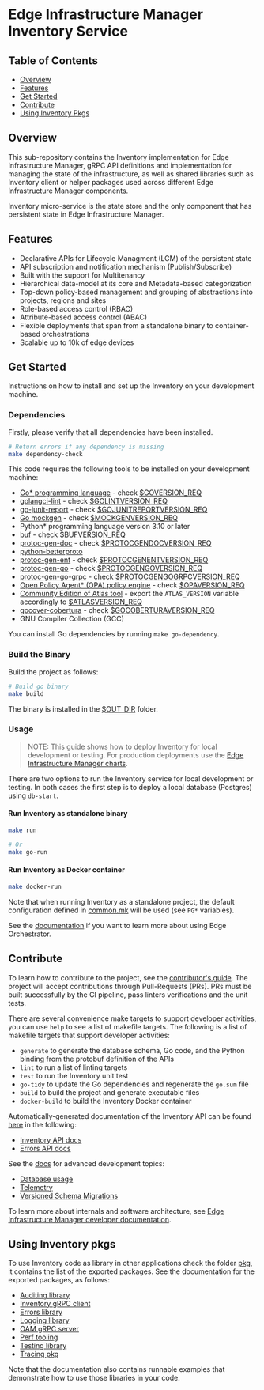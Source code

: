 # Edge Infrastructure Manager Inventory Service

## Table of Contents

- [Overview](#overview)
- [Features](#features)
- [Get Started](#get-started)
- [Contribute](#contribute)
- [Using Inventory Pkgs](#using-inventory-pkgs)

## Overview

This sub-repository contains the Inventory implementation for Edge Infrastructure Manager, gRPC API definitions and
implementation for managing the state of the infrastructure, as well as shared libraries such as Inventory client or
helper packages used across different Edge Infrastructure Manager components.

Inventory micro-service is the state store and the only component that has persistent state in
Edge Infrastructure Manager.

## Features

- Declarative APIs for Lifecycle Managment (LCM) of the persistent state
- API subscription and notification mechanism (Publish/Subscribe)
- Built with the support for Multitenancy
- Hierarchical data-model at its core and Metadata-based categorization
- Top-down policy-based management and grouping of abstractions into projects, regions and sites
- Role-based access control (RBAC)
- Attribute-based access control (ABAC)
- Flexible deployments that span from a standalone binary to container-based orchestrations
- Scalable up to 10k of edge devices

## Get Started

Instructions on how to install and set up the Inventory on your development machine.

### Dependencies

Firstly, please verify that all dependencies have been installed.

```bash
# Return errors if any dependency is missing
make dependency-check
```

This code requires the following tools to be installed on your development machine:

- [Go\* programming language](https://go.dev) - check [$GOVERSION_REQ](../version.mk)
- [golangci-lint](https://github.com/golangci/golangci-lint) - check [$GOLINTVERSION_REQ](../version.mk)
- [go-junit-report](https://github.com/jstemmer/go-junit-report) - check [$GOJUNITREPORTVERSION_REQ](../version.mk)
- [Go mockgen](https://github.com/golang/mock) - check [$MOCKGENVERSION_REQ](../version.mk)
- Python\* programming language version 3.10 or later
- [buf](https://github.com/bufbuild/buf) - check [$BUFVERSION_REQ](../version.mk)
- [protoc-gen-doc](https://github.com/pseudomuto/protoc-gen-doc) - check [$PROTOCGENDOCVERSION_REQ](../version.mk)
- [python-betterproto](https://github.com/danielgtaylor/python-betterproto)
- [protoc-gen-ent](https://github.com/ent/contrib/tree/master/entproto/cmd/protoc-gen-ent) - check
[$PROTOCGENENTVERSION_REQ](../version.mk)
- [protoc-gen-go](https://pkg.go.dev/google.golang.org/protobuf) - check [$PROTOCGENGOVERSION_REQ](../version.mk)
- [protoc-gen-go-grpc](https://pkg.go.dev/google.golang.org/grpc) - check [$PROTOCGENGOGRPCVERSION_REQ](../version.mk)
- [Open Policy Agent\* (OPA) policy engine](https://www.openpolicyagent.org) - check [$OPAVERSION_REQ](../version.mk)
- [Community Edition of Atlas tool](https://atlasgo.io/community-edition) - export the `ATLAS_VERSION` variable accordingly
to [$ATLASVERSION_REQ](../version.mk)
- [gocover-cobertura](github.com/boumenot/gocover-cobertura) - check [$GOCOBERTURAVERSION_REQ](../version.mk)
- GNU Compiler Collection (GCC)

You can install Go dependencies by running `make go-dependency`.

### Build the Binary

Build the project as follows:

```bash
# Build go binary
make build
```

The binary is installed in the [$OUT_DIR](../common.mk) folder.

### Usage

> NOTE: This guide shows how to deploy Inventory for local development or testing. For production deployments use the
[Edge Infrastructure Manager charts][inframanager-charts].

There are two options to run the Inventory service for local development or testing. In both cases the first step is
to deploy a local database (Postgres) using `db-start`.

#### Run Inventory as standalone binary

```bash
make run

# Or
make go-run
```

#### Run Inventory as Docker container

```bash
make docker-run
```

Note that when running Inventory as a standalone project, the default configuration defined in
[common.mk](../common.mk) will be used (see `PG*` variables).

See the [documentation][user-guide-url] if you want to learn more about using Edge Orchestrator.

## Contribute

To learn how to contribute to the project, see the [contributor's guide][contributors-guide-url]. The project will
accept contributions through Pull-Requests (PRs). PRs must be built successfully by the CI pipeline, pass linters
verifications and the unit tests.

There are several convenience make targets to support developer activities, you can use `help` to see a list of makefile
targets. The following is a list of makefile targets that support developer activities:

- `generate` to generate the database schema, Go code, and the Python binding from the protobuf definition of the APIs
- `lint` to run a list of linting targets
- `test` to run the Inventory unit test
- `go-tidy` to update the Go dependencies and regenerate the `go.sum` file
- `build` to build the project and generate executable files
- `docker-build` to build the Inventory Docker container

Automatically-generated documentation of the Inventory API can be found [here](docs/api) in the following:

- [Inventory API docs](docs/api/inventory.md)
- [Errors API docs](docs/api/errors.md)

See the [docs](docs) for advanced development topics:

- [Database usage](docs/database.md)
- [Telemetry](docs/telemetry_workflow.md)
- [Versioned Schema Migrations](docs/versioned_migrations.md)

To learn more about internals and software architecture, see
[Edge Infrastructure Manager developer documentation][inframanager-dev-guide-url].

## Using Inventory pkgs

To use Inventory code as library in other applications check the folder [pkg](pkg), it contains the list of the
exported packages. See the documentation for the exported packages, as follows:

- [Auditing library](pkg/auditing/auditing.md)
- [Inventory gRPC client](pkg/client/client.md)
- [Errors library](pkg/errors/errors.md)
- [Logging library](pkg/logging/logging.md)
- [OAM gRPC server](pkg/oam/oam.md)
- [Perf tooling](pkg/perf/perf.md)
- [Testing library](pkg/testing/testing.md)
- [Tracing pkg](pkg/tracing/tracing.md)

Note that the documentation also contains runnable examples that demonstrate how to use those libraries in your code.

[user-guide-url]: https://docs.openedgeplatform.intel.com/edge-manage-docs/main/user_guide/get_started_guide/index.html
[inframanager-dev-guide-url]: https://docs.openedgeplatform.intel.com/edge-manage-docs/main/developer_guide/infra_manager/index.html
[contributors-guide-url]: https://docs.openedgeplatform.intel.com/edge-manage-docs/main/developer_guide/contributor_guide/index.html
[inframanager-charts]: https://github.com/open-edge-platform/infra-charts
